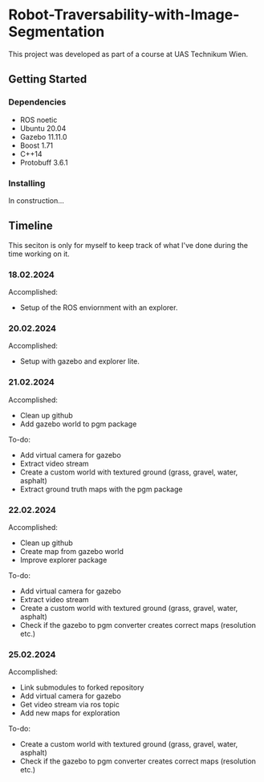 # Robot-Traversability-with-Image-Segmentation
This project was developed as part of a course at UAS Technikum Wien.

## Getting Started

### Dependencies
- ROS noetic
- Ubuntu 20.04
- Gazebo 11.11.0
- Boost 1.71
- C++14
- Protobuff 3.6.1

### Installing
In construction...


## Timeline
This seciton is only for myself to keep track of what I've done during the time working on it.

### 18.02.2024
Accomplished:
- Setup of the ROS enviornment with an explorer.

### 20.02.2024
Accomplished:
- Setup with gazebo and explorer lite.

### 21.02.2024
Accomplished:
- Clean up github
- Add gazebo world to pgm package

To-do:
- Add virtual camera for gazebo
- Extract video stream
- Create a custom world with textured ground (grass, gravel, water, asphalt)
- Extract ground truth maps with the pgm package

### 22.02.2024
Accomplished:
- Clean up github
- Create map from gazebo world
- Improve explorer package

To-do:
- Add virtual camera for gazebo
- Extract video stream
- Create a custom world with textured ground (grass, gravel, water, asphalt)
- Check if the gazebo to pgm converter creates correct maps (resolution etc.)

### 25.02.2024
Accomplished:
- Link submodules to forked repository
- Add virtual camera for gazebo
- Get video stream via ros topic
- Add new maps for exploration

To-do:
- Create a custom world with textured ground (grass, gravel, water, asphalt)
- Check if the gazebo to pgm converter creates correct maps (resolution etc.)